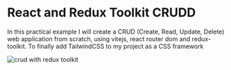 # React and Redux Toolkit CRUDD
In this practical example I will create a CRUD (Create, Read, Update, Delete) web application from scratch, using vitejs, react router dom and redux-toolkit. To finally add TailwindCSS to my project as a CSS framework

![crud with redux toolkit](https://user-images.githubusercontent.com/101434158/233740574-cd6f833d-c36a-4336-85c7-f3053427ca4e.png)
